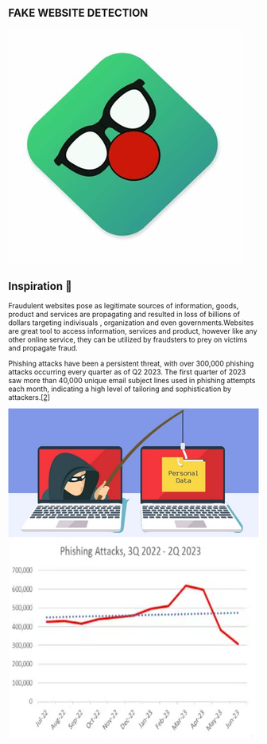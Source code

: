 ##   FAKE WEBSITE DETECTION
![](https://github.com/InzishKhan/Fake-Website-Detection/blob/main/logos.jpeg)

## Inspiration 🤔
Fraudulent websites pose as legitimate sources of information, goods, 
product and services are propagating and resulted in loss of billions of dollars targeting indivisuals , organization and even governments.Websites 
are great tool to access information, services and product, however like any other 
online service, they can be utilized by fraudsters to prey on victims and propagate 
fraud.

Phishing attacks have been a persistent threat, with over 300,000 phishing attacks occurring every quarter as of Q2 2023. The first quarter of 2023 saw more than 40,000 unique email subject lines used in phishing attempts each month, indicating a high level of tailoring and sophistication by attackers.[[2]](https://www.comparitech.com/blog/vpn-privacy/phishing-statistics-facts/)

![](https://github.com/InzishKhan/Fake-Website-Detection/blob/main/pics1.jpeg)
<img src="https://github.com/InzishKhan/Fake-Website-Detection/blob/main/pics2.png" alt="Description" width="1000" height="400">
